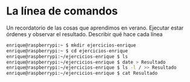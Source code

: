 # La línea de comandos

Un recordatorio de las cosas que aprendimos en verano. Ejecutar estar órdenes y observar el resultado.
Describir qué hace cada línea

``` sh
enrique@raspberrypi:~ $ mkdir ejercicios-enrique
enrique@raspberrypi:~ $ cd ejercicios-enrique
enrique@raspberrypi:~/ejercicios-enrique $ ls
enrique@raspberrypi:~/ejercicios-enrique $ date > Resultado
enrique@raspberrypi:~/ejercicios-enrique $ ls -l / >> Resultado
enrique@raspberrypi:~/ejercicios-enrique $ cat Resultado 
```


